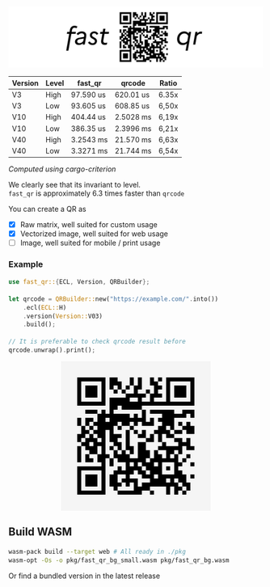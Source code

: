![FastQR banner](/assets/banner.png)


| Version | Level | fast_qr   | qrcode    | Ratio |
|---------|-------|-----------|-----------|-------|
| V3      | High  | 97.590 us | 620.01 us | 6.35x |
| V3      | Low   | 93.605 us | 608.85 us | 6,50x |
| V10     | High  | 404.44 us | 2.5028 ms | 6,19x |
| V10     | Low   | 386.35 us | 2.3996 ms | 6,21x |
| V40     | High  | 3.2543 ms | 21.570 ms | 6,63x |
| V40     | Low   | 3.3271 ms | 21.744 ms | 6,54x |
<i>Computed using cargo-criterion</i>

We clearly see that its invariant to level. \
`fast_qr` is approximately 6.3 times faster than `qrcode`

You can create a QR as

- [x] Raw matrix, well suited for custom usage
- [x] Vectorized image, well suited for web usage
- [ ] Image, well suited for mobile / print usage

### Example

```rust
use fast_qr::{ECL, Version, QRBuilder};

let qrcode = QRBuilder::new("https://example.com/".into())
    .ecl(ECL::H)
    .version(Version::V03)
    .build();

// It is preferable to check qrcode result before
qrcode.unwrap().print();
```

<div style="display: flex; justify-content: center">
  <img src="assets/example.com.svg"  alt="Example qr for website example.com"/>
</div>

## Build WASM

```bash
wasm-pack build --target web # All ready in ./pkg
wasm-opt -Os -o pkg/fast_qr_bg_small.wasm pkg/fast_qr_bg.wasm
```

Or find a bundled version in the latest release
